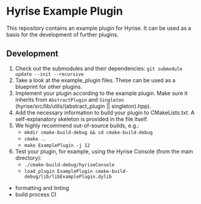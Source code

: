 # Hyrise Example Plugin

This repository contains an example plugin for Hyrise. It can be used as a basis for the development of further plugins.

## Development

1. Check out the submodules and their dependencies: `git submodule update --init --recursive`
1. Take a look at the example_plugin files. These can be used as a blueprint for other plugins.
1. Implement your plugin according to the example plugin. Make sure it inherits from `AbstractPlugin` and `Singleton` (hyrise/src/lib/utils/(abstract_plugin || singleton).hpp).
1. Add the necessary information to build your plugin to CMakeLists.txt. A self-explanatory skeleton is provided in the file itself.
1. We highly recommend out-of-source builds, e.g.:
    - `mkdir cmake-build-debug && cd cmake-build-debug`
    - `cmake ..`
    - `make ExamplePlugin -j 12`
1. Test your plugin, for example, using the Hyrise Console (from the main directory):
    - `./cmake-build-debug/hyriseConsole`
    - `load_plugin ExamplePlugin cmake-build-debug/lib/libExamplePlugin.dylib`


- formatting and linting
- build process CI